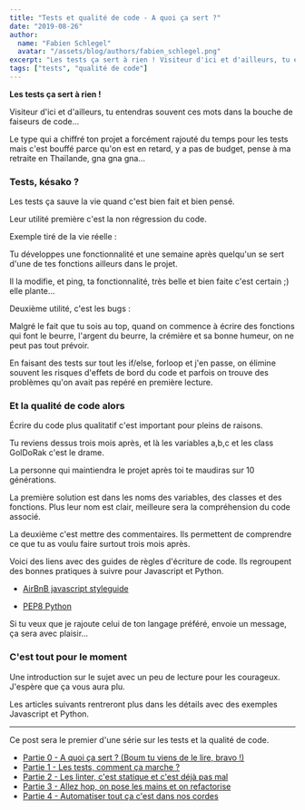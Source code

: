 ```yaml
---
title: "Tests et qualité de code - A quoi ça sert ?"
date: "2019-08-26"
author: 
  name: "Fabien Schlegel"
  avatar: "/assets/blog/authors/fabien_schlegel.png"
excerpt: "Les tests ça sert à rien ! Visiteur d'ici et d'ailleurs, tu entendras souvent ces mots dans la bouche de faiseurs de code..."
tags: ["tests", "qualité de code"]
---
```


 __Les tests ça sert à rien !__

Visiteur d'ici et d'ailleurs, tu entendras souvent ces mots dans la bouche de faiseurs de code...

Le type qui a chiffré ton projet a forcément rajouté du temps pour les tests mais c'est bouffé parce qu'on est en retard, y a pas de budget, pense à ma retraite en Thaïlande, gna gna gna...

### Tests, késako ?

Les tests ça sauve la vie quand c'est bien fait et bien pensé.

Leur utilité première c'est la non régression du code.

Exemple tiré de la vie réelle :

Tu développes une fonctionnalité et une semaine après quelqu'un se sert d'une de tes fonctions ailleurs dans le projet.

Il la modifie, et ping, ta fonctionnalité, très belle et bien faite c'est certain ;) elle plante...

Deuxième utilité, c'est les bugs :

Malgré le fait que tu sois au top, quand on commence à écrire des fonctions qui font le beurre, l'argent du beurre, la crémière et sa bonne humeur, on ne peut pas tout prévoir.

En faisant des tests sur tout les if/else, forloop et j'en passe, on élimine souvent les risques d'effets de bord du code et parfois on trouve des problèmes qu'on avait pas repéré en première lecture.

### Et la qualité de code alors

Écrire du code plus qualitatif c'est important pour pleins de raisons.

Tu reviens dessus trois mois après, et là les variables a,b,c et les class GolDoRak c'est le drame.

La personne qui maintiendra le projet après toi te maudiras sur 10 générations.

La première solution est dans les noms des variables, des classes et des fonctions. Plus leur nom est clair, meilleure sera la compréhension du code associé.

La deuxième c'est mettre des commentaires. Ils permettent de comprendre ce que tu as voulu faire surtout trois mois après.

Voici des liens avec des guides de règles d'écriture de code. Ils regroupent des bonnes pratiques à suivre pour Javascript et Python.

* [AirBnB javascript styleguide](https://github.com/airbnb/javascript)

* [PEP8 Python](https://www.python.org/dev/peps/pep-0008/)

Si tu veux que je rajoute celui de ton langage préféré, envoie un message, ça sera avec plaisir...

### C'est tout pour le moment

Une introduction sur le sujet avec un peu de lecture pour les courageux. J'espère que ça vous aura plu.

Les articles suivants rentreront plus dans les détails avec des exemples Javascript et Python.

------------------------------

Ce post sera le premier d'une série sur les tests et la qualité de code.

* [Partie 0 - A quoi ça sert ? (Boum tu viens de le lire, bravo !)](/tests-quality-ep0)
* [Partie 1 - Les tests, comment ça marche ?](/tests-quality-ep1)
* [Partie 2 - Les linter, c'est statique et c'est déjà pas mal](/tests-quality-ep2)
* [Partie 3 - Allez hop, on pose les mains et on refactorise](/tests-quality-ep3)
* [Partie 4 - Automatiser tout ça c'est dans nos cordes](/tests-quality-ep4)
